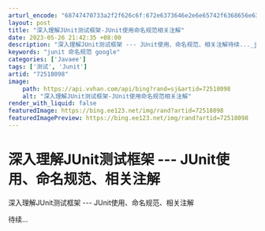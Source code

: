 ```yaml
---
arturl_encode: "68747470733a2f2f626c6f:672e6373646e2e6e65742f6368656e6368756e6c696e353236:2f61727469636c652f64657461696c732f3732353138303938"
layout: post
title: "深入理解JUnit测试框架-JUnit使用命名规范相关注解"
date: 2023-05-26 21:42:35 +08:00
description: "深入理解JUnit测试框架 --- JUnit使用、命名规范、相关注解待续..._junit 命名规"
keywords: "junit 命名规范 google"
categories: ['Javaee']
tags: ['测试', 'Junit']
artid: "72518098"
image:
    path: https://api.vvhan.com/api/bing?rand=sj&artid=72518098
    alt: "深入理解JUnit测试框架-JUnit使用命名规范相关注解"
render_with_liquid: false
featuredImage: https://bing.ee123.net/img/rand?artid=72518098
featuredImagePreview: https://bing.ee123.net/img/rand?artid=72518098
---
```


# 深入理解JUnit测试框架 --- JUnit使用、命名规范、相关注解

深入理解JUnit测试框架 --- JUnit使用、命名规范、相关注解

待续...